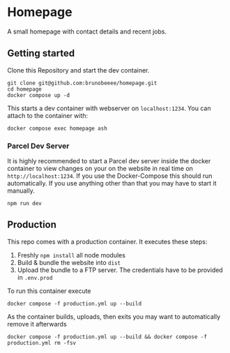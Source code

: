 # Homepage
A small homepage with contact details and recent jobs.

## Getting started
Clone this Repository and start the dev container.
```
git clone git@github.com:brunobeeee/homepage.git
cd homepage
docker compose up -d
```

This starts a dev container with webserver on `localhost:1234`. You can attach to the container with:
```
docker compose exec homepage ash
```


### Parcel Dev Server
It is highly recommended to start a Parcel dev server inside the docker container to view changes on your on the website in real time on `http://localhost:1234`. If you use the Docker-Compose this should run automatically. If you use anything other than that you may have to start it manually.
```
npm run dev
```

## Production
This repo comes with a production container. It executes these steps:
1. Freshly `npm install` all node modules
2. Build & bundle the website into `dist`
3. Upload the bundle to a FTP server. The credentials have to be provided in `.env.prod`

To run this container execute
```
docker compose -f production.yml up --build
```

As the container builds, uploads, then exits you may want to automatically remove it afterwards
```
docker compose -f production.yml up --build && docker compose -f production.yml rm -fsv
```
